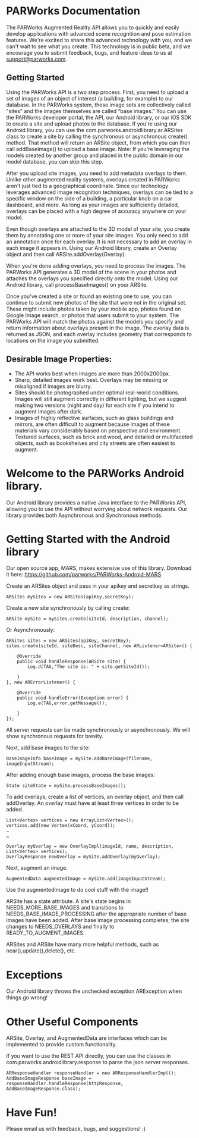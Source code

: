 PARWorks Documentation
=========

The PARWorks Augmented Reality API allows you to quickly and easily develop applications with advanced scene recognition and pose estimation features. We're excited to share this advanced technology with you, and we can't wait to see what you create. This technology is in public beta, and we encourage you to submit feedback, bugs, and feature ideas to us at support@parworks.com.

Getting Started
--------

Using the PARWorks API is a two step process. First, you need to upload a set of images of an object of interest (a building, for example) to our database. In the PARWorks system, these image sets are collectively called "sites" and the images themselves are called “base images.” You can use the PARWorks developer portal, the API, our Android library, or our iOS SDK to create a site and upload photos to the database.  If you're using our Android library, you can use the com.parworks.androidlibrary.ar.ARSites class to create a site by calling the synchronous or asynchronous create() method. That method will return an ARSite object, from which you can then call addBaseImage() to upload a base image.
Note: If you're leveraging the models created by another group and placed in the public domain in our model database, you can skip this step. 

After you upload site images, you need to add metadata overlays to them. Unlike other augmented reality systems, overlays created in PARWorks aren't just tied to a geographical coordinate. Since our technology leverages advanced image recognition techniques, overlays can be tied to a specific window on the side of a building, a particular knob on a car dashboard, and more. As long as your images are sufficiently detailed, overlays can be placed with a high degree of accuracy anywhere on your model.

Even though overlays are attached to the 3D model of your site, you create them by annotating one or more of your site images. You only need to add an annotation once for each overlay. It is not necessary to add an overlay in each image it appears in. Using our Android library, create an Overlay object and then call ARSite.addOverlay(Overlay).

When you're done adding overlays, you need to process the images. The PARWorks API generates a 3D model of the scene in your photos and attaches the overlays you specified directly onto the model. Using our Android library, call processBaseImages() on your ARSite.

Once you've created a site or found an existing one to use, you can continue to submit new photos of the site that were not in the original set. These might include photos taken by your mobile app, photos found on Google Image search, or photos that users submit to your system. The PARWorks API will match the photos against the models you specify and return information about overlays present in the image. The overlay data is returned as JSON, and each overlay includes geometry that corresponds to locations on the image you submitted.


Desirable Image Properties:
--------

- The API works best when images are more than 2000x2000px. 
- Sharp, detailed images work best. Overlays may be missing or misaligned if images are blurry.
- Sites should be photographed under optimal real-world conditions. Images will still augment correctly in different lighting, but we suggest making two versions (night and day) for each site if you intend to augment images after dark.
- Images of highly reflective surfaces, such as glass buildings and mirrors, are often difficult to augment because images of these materials vary considerably based on perspective and environment. Textured surfaces, such as brick and wood, and detailed or multifaceted objects, such as bookshelves and city streets are often easiest to augment.


Welcome to the PARWorks Android library.
=========
Our Android library provides a native Java interface to the PARWorks API, allowing you to use the API without worrying about network requests.  Our library provides both Asynchronous and Synchronous methods.

Getting Started with the Android library
=========

Our open source app, MARS, makes extensive use of this library. Download it here: https://github.com/parworks/PARWorks-Android-MARS

Create an ARSites object and pass in your apikey and secretkey as strings.

	ARSites mySites = new ARSites(apiKey,secretKey);

Create a new site synchronously by calling create:

	ARSite mySite = mySites.create(siteId, description, channel);


Or Asynchronously:

	ARSites sites = new ARSites(apiKey, secretKey);
	sites.create(siteId, siteDesc, siteChannel, new ARListener<ARSite>() {
		
		@Override
		public void handleResponse(ARSite site) {
			Log.d(TAG,"The site is: " + site.getSiteId());
			
		}
	}, new ARErrorListener() {
		
		@Override
		public void handleError(Exception error) {
			Log.e(TAG,error.getMessage());
			
		}
	});

All server requests can be made synchronously or asynchronously. We will show synchronous requests for brevity.

Next, add base images to the site:

	BaseImageInfo baseImage = mySite.addBaseImage(filename, imageInputStream);

After adding enough base images, process the base images:

	State siteState = mySite.processBaseImages();

To add overlays, create a list of vertices, an overlay object, and then call addOverlay. An overlay must have at least three vertices in order to be added.

	List<Vertex> vertices = new ArrayList<Vertex>();
	vertices.add(new Vertex(xCoord, yCoord));
	…
	…

	Overlay myOverlay = new OverlayImpl(imageId, name, description, List<Vertex> vertices);
	OverlayResponse newOverlay = mySite.addOverlay(myOverlay);

	
Next, augment an image.

	AugmentedData augmentedImage = mySite.add(imageInputStream);

Use the augmentedImage to do cool stuff with the image!!

ARSite has a state attribute. A site's state begins in NEEDS_MORE_BASE_IMAGES and transitions to NEEDS_BASE_IMAGE_PROCESSING after the appropriate number of base images have been added. After base image processing completes, the site changes to NEEDS_OVERLAYS and finally to READY_TO_AUGMENT_IMAGES.

ARSites and ARSite have many more helpful methods, such as near(),update(),delete(), etc.

Exceptions
=========
Our Android library throws the unchecked exception ARException when things go wrong!


Other Useful Components
=========

ARSite, Overlay, and AugmentedData are interfaces which can be implemented to provide custom functionality.

If you want to use the REST API directly, you can use the classes in com.parworks.androidlibrary.response to parse the json server responses.   

	ARResponseHandler responseHandler = new ARResponseHandlerImpl();
	AddBaseImageResponse baseImage = responseHandler.handleResponse(httpResponse, AddBaseImageResponse.class);


Have Fun!
=========
Please email us with feedback, bugs, and suggestions! :)
